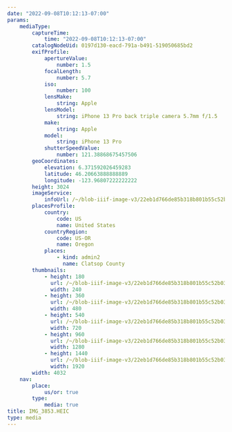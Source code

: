 ```yaml
---
date: "2022-09-08T10:12:13-07:00"
params:
    mediaType:
        captureTime:
            time: "2022-09-08T10:12:13-07:00"
        catalogNodeUid: 0197d130-eacd-791a-b491-519050685bd2
        exifProfile:
            apertureValue:
                number: 1.5
            focalLength:
                number: 5.7
            iso:
                number: 100
            lensMake:
                string: Apple
            lensModel:
                string: iPhone 13 Pro back triple camera 5.7mm f/1.5
            make:
                string: Apple
            model:
                string: iPhone 13 Pro
            shutterSpeedValue:
                number: 121.38868675457506
        geoCoordinates:
            elevation: 6.371592026459283
            latitude: 46.20663888888889
            longitude: -123.96807222222222
        height: 3024
        imageService:
            infoUrl: /~/blob-iiif-image-v3/22eb1d766de85b318b801b55c52b0346c49777b06e88881745d132607ece89e0/info.json
        placesProfile:
            country:
                code: US
                name: United States
            countryRegion:
                code: US-OR
                name: Oregon
            places:
                - kind: admin2
                  name: Clatsop County
        thumbnails:
            - height: 180
              url: /~/blob-iiif-image-v3/22eb1d766de85b318b801b55c52b0346c49777b06e88881745d132607ece89e0/full/240%2C180/0/default.jpg
              width: 240
            - height: 360
              url: /~/blob-iiif-image-v3/22eb1d766de85b318b801b55c52b0346c49777b06e88881745d132607ece89e0/full/480%2C360/0/default.jpg
              width: 480
            - height: 540
              url: /~/blob-iiif-image-v3/22eb1d766de85b318b801b55c52b0346c49777b06e88881745d132607ece89e0/full/720%2C540/0/default.jpg
              width: 720
            - height: 960
              url: /~/blob-iiif-image-v3/22eb1d766de85b318b801b55c52b0346c49777b06e88881745d132607ece89e0/full/1280%2C960/0/default.jpg
              width: 1280
            - height: 1440
              url: /~/blob-iiif-image-v3/22eb1d766de85b318b801b55c52b0346c49777b06e88881745d132607ece89e0/full/1920%2C1440/0/default.jpg
              width: 1920
        width: 4032
    nav:
        place:
            us/or: true
        type:
            media: true
title: IMG_3853.HEIC
type: media
---
```

